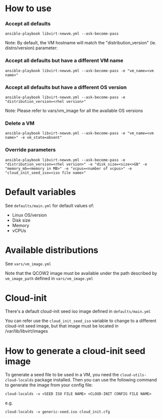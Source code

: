 # How to use

### Accept all defaults

```
ansible-playbook libvirt-newvm.yml --ask-become-pass
```

Note: By default, the VM hostname will match the "distribution_version" (ie. distro/version) parameter:

### Accept all defaults but have a different VM name

```
ansible-playbook libvirt-newvm.yml --ask-become-pass -e "vm_name=<vm name>"
```

### Accept all defaults but have a different OS version

```
ansible-playbook libvirt-newvm.yml --ask-become-pass -e "distribution_version=<rhel version>"
```

Note: Please refer to vars/vm_image for all the available OS versions

### Delete a VM

```
ansible-playbook libvirt-newvm.yml --ask-become-pass -e "vm_name=<vm name>" -e vm_state=absent"
```

### Override parameters

```
ansible-playbook libvirt-newvm.yml --ask-become-pass -e "distribution_version=<rhel version>" -e "disk_size=<size<>GB" -e "memory_mb=<memory in MB>" -e "vcpus=<number of vcpus>" -e "cloud_init_seed_iso=<iso file name>"
```
# Default variables

See `defaults/main.yml` for default values of:
- Linux OS/version
- Disk size
- Memory
- vCPUs

# Available distributions

See `vars/vm_image.yml`

Note that the QCOW2 image must be available under the path described by `vm_image_path` defined in `vars/vm_image.yml`

# Cloud-init

There's a default cloud-init seed iso image defined in `defaults/main.yml`

You can refer use the `cloud_init_seed_iso` variable to change to a different cloud-init seed image, but that image must be located in /var/lib/libvirt/images

# How to generate a cloud-init seed image

To generate a seed file to be used in a VM, you need the `cloud-utils-cloud-localds` package installed. Then you can use the following command to generate the image from your config file:

```
cloud-localds -v <SEED ISO FILE NAME> <CLOUD-INIT CONFIG FILE NAME>
```

e.g.
```
cloud-localds -v generic-seed.iso cloud_init.cfg 
```

